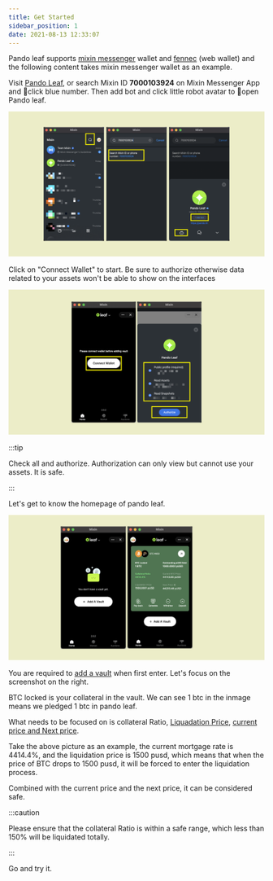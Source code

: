 ```yaml
---
title: Get Started
sidebar_position: 1
date: 2021-08-13 12:33:07
---
```


Pando leaf supports [mixin messenger](http://localhost:3000/docs/wallets/mixin-messenger) wallet and [fennec](http://localhost:3000/docs/wallets/fennec) (web wallet) and the following content takes mixin messenger wallet as an example.

Visit [Pando Leaf](https://leaf.pando.im), or search Mixin ID **7000103924** on Mixin Messenger App and click blue number. Then add bot and click little robot avatar to open Pando leaf.

![](../assets/leaf-get-started-p1.png)


Click on "Connect Wallet" to start. Be sure to authorize otherwise data related to your assets won't be able to show on the interfaces

![](../assets/leaf-get-started-p2.png)

:::tip

Check all and authorize. Authorization can only view but cannot use your assets. It is safe.

:::

Let's get to know the homepage of pando leaf.

![](../assets/leaf-get-start-p3.png)

You are required to [add a vault](https://docs.pando.im/docs/leaf/tutorials/open-vault) when first enter.  Let's focus on the screenshot on the right.

BTC locked is your collateral in the vault. We can see 1 btc in the inmage means we pledged 1 btc in pando leaf.

What needs to be focused on is collateral Ratio, [Liquadation Price](https://docs.pando.im/docs/leaf/key-concepts/liquidation/liquidation-ratio), [current price and Next price](https://docs.pando.im/docs/leaf/key-concepts/price-oracles).

Take the above picture as an example, the current mortgage rate is 4414.4%, and the liquidation price is 1500 pusd, which means that when the price of BTC drops to 1500 pusd, it will be forced to enter the liquidation process.

Combined with the current price and the next price, it can be considered safe.

:::caution

Please ensure that the collateral Ratio is within a safe range, which less than 150% will be liquidated totally.

:::

Go and try it.


